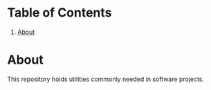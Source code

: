 
# Table of Contents

1.  [About](#orgcdad514)


<a id="orgcdad514"></a>

# About

This repository holds utilities commonly needed in software projects.


